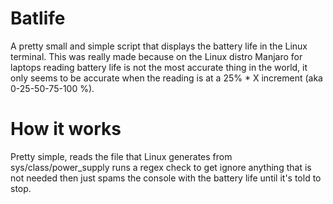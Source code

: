# Batlife

A pretty small and simple script that displays the battery life in the Linux terminal.
This was really made because on the Linux distro Manjaro for laptops reading battery life
is not the most accurate thing in the world, it only seems to be accurate when the reading
is at a 25% * X increment (aka 0-25-50-75-100 %). 

# How it works

Pretty simple, reads the file that Linux generates from sys/class/power_supply runs a regex
check to get ignore anything that is not needed then just spams the console with the battery
life until it's told to stop.
